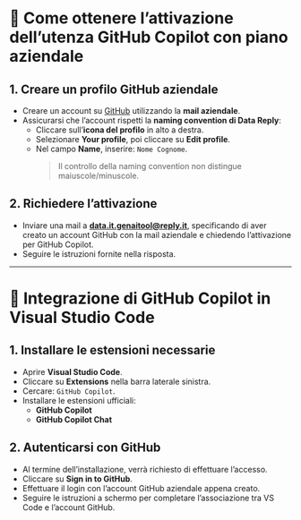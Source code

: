 # 🤖 Come ottenere l’attivazione dell’utenza GitHub Copilot con piano aziendale

## 1. Creare un profilo GitHub aziendale

- Creare un account su [GitHub](https://github.com) utilizzando la **mail aziendale**.  
- Assicurarsi che l’account rispetti la **naming convention di Data Reply**:
  - Cliccare sull’**icona del profilo** in alto a destra.  
  - Selezionare **Your profile**, poi cliccare su **Edit profile**.  
  - Nel campo **Name**, inserire: `Nome Cognome`.  
    > Il controllo della naming convention non distingue maiuscole/minuscole.

## 2. Richiedere l’attivazione

- Inviare una mail a **data.it.genaitool@reply.it**, specificando di aver creato un account GitHub con la mail aziendale e chiedendo l’attivazione per GitHub Copilot.  
- Seguire le istruzioni fornite nella risposta.

---

# 🧩 Integrazione di GitHub Copilot in Visual Studio Code

## 1. Installare le estensioni necessarie

- Aprire **Visual Studio Code**.  
- Cliccare su **Extensions** nella barra laterale sinistra.  
- Cercare: `GitHub Copilot`.  
- Installare le estensioni ufficiali:
  - **GitHub Copilot**
  - **GitHub Copilot Chat**

## 2. Autenticarsi con GitHub

- Al termine dell’installazione, verrà richiesto di effettuare l’accesso.  
- Cliccare su **Sign in to GitHub**.  
- Effettuare il login con l’account GitHub aziendale appena creato.  
- Seguire le istruzioni a schermo per completare l’associazione tra VS Code e l’account GitHub.

